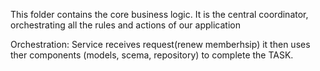 This folder contains the core business logic.
It is the central coordinator, orchestrating all the 
rules and actions of our application

Orchestration: Service receives request(renew memberhsip)
it then uses ther components (models, scema, repository)
to complete the TASK.

